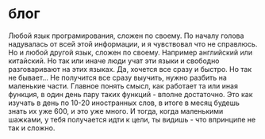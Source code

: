 # блог
Любой язык програмирования, сложен по своему. 
По началу голова надувалась от всей этой информации, и я чувствовал что не справлюсь.
Но и любой другой язык, сложен по своему. Например английский или китайский.
Но так или иначе люди учат эти языки и свободно разговаривают на этих языках.
Да, хочется все сразу и быстро. Но так не бывает...
Не получится все сразу выучить, нужно разбить на маленькие части. 
Главное понять смысл, как работает та или иная функция,  в один день пару таких функций - вполне достаточно.
Это как изучать в день по 10-20 иностранных слов, в итоге в месяц будешь знать их уже 600, и это уже много.
И тогда, когда маленькими шажками, у тебя получается идти к цели, ты видишь - что впринципе не так и сложно. 
